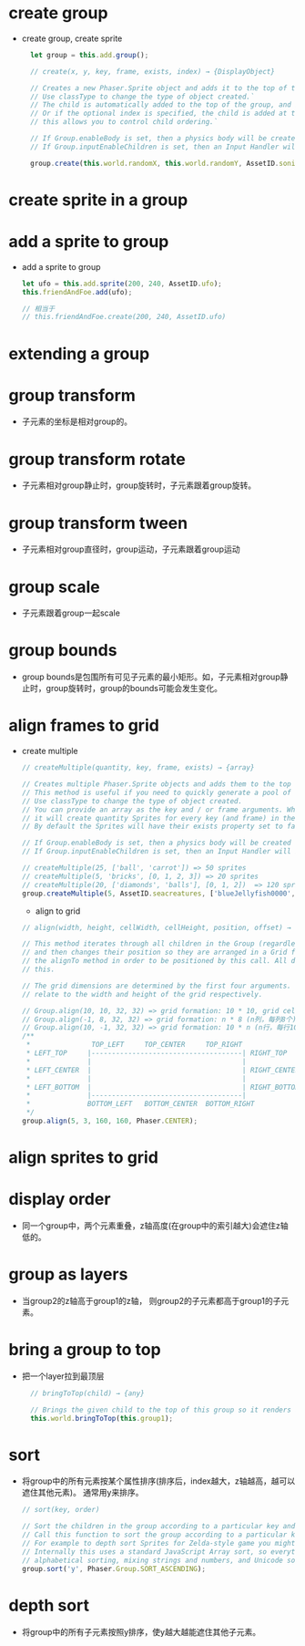 # create group
  - create group, create sprite
    ```js
      let group = this.add.group();

      // create(x, y, key, frame, exists, index) → {DisplayObject}

      // Creates a new Phaser.Sprite object and adds it to the top of this group.`
      // Use classType to change the type of object created.`
      // The child is automatically added to the top of the group, and is displayed above every previous child.`
      // Or if the optional index is specified, the child is added at the location specified by the index value,
      // this allows you to control child ordering.`

      // If Group.enableBody is set, then a physics body will be created on the object, so long as one does not already exist.`
      // If Group.inputEnableChildren is set, then an Input Handler will be created on the object, so long as one does not already exist.

      group.create(this.world.randomX, this.world.randomY, AssetID.sonic);

    ```
# create sprite in a group
# add a sprite to group
  - add a sprite to group
    ```js
    let ufo = this.add.sprite(200, 240, AssetID.ufo);
    this.friendAndFoe.add(ufo);

    // 相当于
    // this.friendAndFoe.create(200, 240, AssetID.ufo)

    ```
# extending a group
# group transform
  - 子元素的坐标是相对group的。
# group transform rotate
  - 子元素相对group静止时，group旋转时，子元素跟着group旋转。
# group transform tween
  - 子元素相对group直径时，group运动，子元素跟着group运动
# group scale
  - 子元素跟着group一起scale
# group bounds
  - group bounds是包围所有可见子元素的最小矩形。如，子元素相对group静止时，group旋转时，group的bounds可能会发生变化。
# align frames to grid
  - create multiple
    ```js
    // createMultiple(quantity, key, frame, exists) → {array}

    // Creates multiple Phaser.Sprite objects and adds them to the top of this Group.
    // This method is useful if you need to quickly generate a pool of sprites, such as bullets.
    // Use classType to change the type of object created.
    // You can provide an array as the key and / or frame arguments. When you do this
    // it will create quantity Sprites for every key (and frame) in the arrays.
    // By default the Sprites will have their exists property set to false, and they will be positioned at 0x0, relative to the Group.x / y values.

    // If Group.enableBody is set, then a physics body will be created on the objects, so long as one does not already exist.
    // If Group.inputEnableChildren is set, then an Input Handler will be created on the objects, so long as one does not already exist.

    // createMultiple(25, ['ball', 'carrot']) => 50 sprites
    // createMultiple(5, 'bricks', [0, 1, 2, 3]) => 20 sprites
    // createMultiple(20, ['diamonds', 'balls'], [0, 1, 2])  => 120 sprites
    group.createMultiple(5, AssetID.seacreatures, ['blueJellyfish0000', 'crab10000', 'flyingFish0000'], true);

    ```
    - align to grid
    ```js
    // align(width, height, cellWidth, cellHeight, position, offset) → {boolean}

    // This method iterates through all children in the Group (regardless if they are visible or exist)
    // and then changes their position so they are arranged in a Grid formation. Children must have
    // the alignTo method in order to be positioned by this call. All default Phaser Game Objects have
    // this.

    // The grid dimensions are determined by the first four arguments. The width and height arguments
    // relate to the width and height of the grid respectively.

    // Group.align(10, 10, 32, 32) => grid formation: 10 * 10, grid cell: 32 * 32
    // Group.align(-1, 8, 32, 32) => grid formation: n * 8 (n列，每列8个), grid cell: 32 * 32
    // Group.align(10, -1, 32, 32) => grid formation: 10 * n (n行，每行10个), grid cell: 32 * 32
    /**
     *               TOP_LEFT     TOP_CENTER     TOP_RIGHT
     * LEFT_TOP     |-------------------------------------| RIGHT_TOP
     *              |                                     |
     * LEFT_CENTER  |                                     | RIGHT_CENTER
     *              |                                     |
     * LEFT_BOTTOM  |                                     | RIGHT_BOTTOM
     *              |-------------------------------------|
     *              BOTTOM_LEFT   BOTTOM_CENTER  BOTTOM_RIGHT
     */
    group.align(5, 3, 160, 160, Phaser.CENTER);

    ```
# align sprites to grid
# display order
  - 同一个group中，两个元素重叠，z轴高度(在group中的索引越大)会遮住z轴低的。
# group as layers
  - 当group2的z轴高于group1的z轴， 则group2的子元素都高于group1的子元素。
# bring a group to top
  - 把一个layer拉到最顶层
    ```js
      // bringToTop(child) → {any}

      // Brings the given child to the top of this group so it renders above all other children.
      this.world.bringToTop(this.group1);

    ```
# sort
  - 将group中的所有元素按某个属性排序(排序后，index越大，z轴越高，越可以遮住其他元素)。 通常用y来排序。
    ```js
    // sort(key, order)

    // Sort the children in the group according to a particular key and ordering.
    // Call this function to sort the group according to a particular key value and order.
    // For example to depth sort Sprites for Zelda-style game you might call group.sort('y', Phaser.Group.SORT_ASCENDING) at the bottom of your State.update().
    // Internally this uses a standard JavaScript Array sort, so everything that applies there also applies here, including
    // alphabetical sorting, mixing strings and numbers, and Unicode sorting. See MDN for more details.
    group.sort('y', Phaser.Group.SORT_ASCENDING);

    ```
# depth sort
  - 将group中的所有子元素按照y排序，使y越大越能遮住其他子元素。
